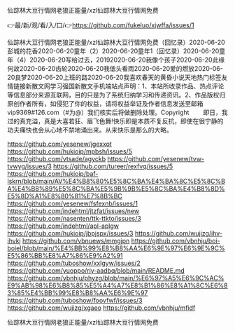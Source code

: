 仙踪林大豆行情网老狼正能量/xzl仙踪林大豆行情网免费

👉最/新/观/看/入/口/👉https://github.com/fukeluo/xjwffa/issues/1

仙踪林大豆行情网老狼正能量/xzl仙踪林大豆行情网免费（回忆录）2020-06-20彭城的花香2020-06-20童年（2）2020-06-20童年1（回忆录）2020-06-20童年（4）2020-06-20写给过去，20192020-06-20我像个孩子2020-06-20此缘何故2020-06-20齿轮2020-06-20我低头看雨2020-06-20爱的燃放2020-06-20良梦2020-06-20上班的路2020-06-20我喜欢春天的黄昏小说天地热门标签友情链接新散文网学习强国新散文手机端站点声明：1、本站所收录作品、热点评论等信息部分来源互联网，目的只是为了系统归纳学习和传递资讯。2、作品版权归原创作者所有，如侵犯了你的权益，请将权益举证及作者信息发送至邮箱vip9369#126.com（#为@）我们核实后将做删除处理。Copyright
　　即日，我过的真充溢，真是大喜若狂、眉飞色舞!快乐即是本质不复反抗，即使在很宁静的功夫痛快也会从心地不禁地涌出来。从来快乐是那么的大略。


https://github.com/yesenew/jgexxot
https://github.com/hukioip/mpbsh/issues/5
https://github.com/vtsade/agyckb
https://github.com/yesenew/tvw-tvwyg/issues/3
https://github.com/tureer/rexfvq/issues/5
https://github.com/hukioip/baf-lskrn/blob/main/AV%E4%B8%80%E5%8C%BA%E4%BA%8C%E5%8C%BA%E4%B8%89%E5%8C%BA%E5%9B%9B%E5%8C%BA%E4%B8%8D%E5%8D%A1%E8%80%81%E7%8B%BC
https://github.com/yesenew/fsfexnb/issues/1
https://github.com/indehtml/jtzfat/issues/new
https://github.com/nasenten/ttk-ttkto/issues/3
https://github.com/indehtml/apl-aplgw
https://github.com/hukioip/jbpjspx/issues/3
https://github.com/wujizg/ihv-ihvkj
https://github.com/vbnuews/mmgjpn
https://github.com/vbnhju/boi-boiel/blob/main/%E4%BB%99%E8%B8%AA%E6%9E%97%E6%9E%9C%E5%86%BB%E8%A7%86%E9%A2%91
https://github.com/tuboshow/xxlgyw/issues/2
https://github.com/yuoppo/riy-aadbq/blob/main/README.md
https://github.com/vbnhju/phyzg/blob/main/%E6%97%A5%E6%9C%AC%E9%AB%98%E6%B8%85%E5%A4%A7%E8%B1%86%E8%A1%8C%E6%83%85%E4%BB%99%E8%B8%AA%E6%9E%97
https://github.com/tuboshow/foovfwf/issues/3
https://github.com/wujizg/xgaeo
https://github.com/vbnhju/mfidf

仙踪林大豆行情网老狼正能量/xzl仙踪林大豆行情网免费
